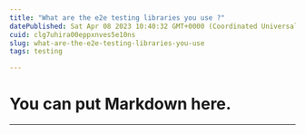 ```yaml
---
title: "What are the e2e testing libraries you use ?"
datePublished: Sat Apr 08 2023 10:40:32 GMT+0000 (Coordinated Universal Time)
cuid: clg7uhira00eppxnves5e10ns
slug: what-are-the-e2e-testing-libraries-you-use
tags: testing

---
```


# You can put Markdown here.
***
